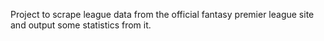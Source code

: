 Project to scrape league data from the official fantasy premier league site
and output some statistics from it.